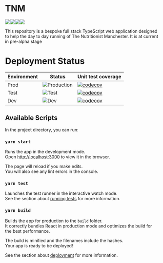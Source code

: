 # TNM

<img src="https://img.shields.io/badge/typescript%20-%23007ACC.svg?&style=for-the-badge&logo=typescript&logoColor=white"/><img src="https://img.shields.io/badge/react%20-%2320232a.svg?&style=for-the-badge&logo=react&logoColor=%2361DAFB"/><img src="https://img.shields.io/badge/AWS%20-%23FF9900.svg?&style=for-the-badge&logo=amazon-aws&logoColor=white"/><img src="https://img.shields.io/badge/github%20actions%20-%232671E5.svg?&style=for-the-badge&logo=github%20actions&logoColor=white"/>

This repository is a bespoke full stack TypeScript web application designed to help the
day to day running of The Nutritionist Manchester. It is at current in pre-alpha
stage

# Deployment Status

| Environment | Status                                                                                                          | Unit test coverage                                                                                                            |
| ----------- | --------------------------------------------------------------------------------------------------------------- | ----------------------------------------------------------------------------------------------------------------------------- |
| Prod        | ![Production](https://github.com/benwainwright/tnm/workflows/Build%20test%20and%20deploy/badge.svg?branch=main) | [![codecov](https://codecov.io/gh/benwainwright/tnm/branch/main/graph/badge.svg)](https://codecov.io/gh/benwainwright/tnm)    |
| Test        | ![Test](https://github.com/benwainwright/tnm/workflows/Build%20test%20and%20deploy/badge.svg?branch=main)       | [![codecov](https://codecov.io/gh/benwainwright/tnm/branch/test/graph/badge.svg)](https://codecov.io/gh/benwainwright/tnm)    |
| Dev         | ![Dev](https://github.com/benwainwright/tnm/workflows/Build%20test%20and%20deploy/badge.svg?branch=develop)     | [![codecov](https://codecov.io/gh/benwainwright/tnm/branch/develop/graph/badge.svg)](https://codecov.io/gh/benwainwright/tnm) |

## Available Scripts

In the project directory, you can run:

### `yarn start`

Runs the app in the development mode.<br />
Open [http://localhost:3000](http://localhost:3000) to view it in the browser.

The page will reload if you make edits.<br />
You will also see any lint errors in the console.

### `yarn test`

Launches the test runner in the interactive watch mode.<br />
See the section about [running tests](https://facebook.github.io/create-react-app/docs/running-tests) for more information.

### `yarn build`

Builds the app for production to the `build` folder.<br />
It correctly bundles React in production mode and optimizes the build for the best performance.

The build is minified and the filenames include the hashes.<br />
Your app is ready to be deployed!

See the section about [deployment](https://facebook.github.io/create-react-app/docs/deployment) for more information.
